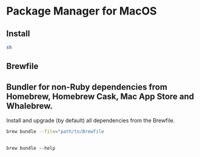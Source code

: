 # Package Manager for MacOS

## Install

```bash
sh
```

## Brewfile
## Bundler for non-Ruby dependencies from Homebrew, Homebrew Cask, Mac App Store and Whalebrew.


Install and upgrade (by default) all dependencies from the Brewfile.

```bash
brew bundle --file="path/to/Brewfile
```


##
```
brew bundle --help
```
